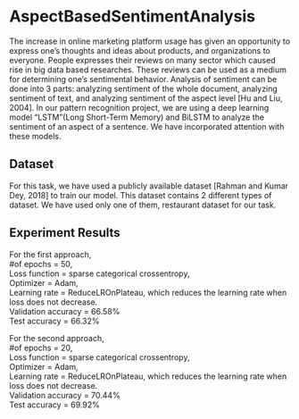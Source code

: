 # AspectBasedSentimentAnalysis
The increase in online marketing platform usage has given an opportunity to express one’s thoughts and ideas about products, and organizations to everyone. People expresses
their reviews on many sector which caused rise in big data based researches. These reviews can be used as a medium for determining one’s sentimental behavior. Analysis of sentiment can
be done into 3 parts: analyzing sentiment of the whole document, analyzing sentiment of text, and analyzing sentiment of the aspect
level [Hu and Liu, 2004]. In our pattern recognition project, we are using a deep learning model “LSTM”(Long Short-Term Memory) and BiLSTM to analyze the sentiment of an aspect of
a sentence. We have incorporated attention with these models.

## Dataset
For this task, we have used a publicly available dataset [Rahman and Kumar Dey, 2018] to train our model. This dataset contains 2 different types of dataset. We have used
only one of them, restaurant dataset for our task.

## Experiment Results
For the first approach, <br />
#of epochs = 50, <br />
Loss function = sparse categorical crossentropy, <br />
Optimizer = Adam,<br />
Learning rate = ReduceLROnPlateau, which reduces the learning rate when loss does not decrease. <br />
Validation accuracy = 66.58% <br />
Test accuracy = 66.32%<br />

For the second approach, <br />
#of epochs = 20, <br />
Loss function = sparse categorical crossentropy, <br />
Optimizer = Adam, <br />
Learning rate = ReduceLROnPlateau, which reduces the learning rate when loss does not decrease. <br />
Validation accuracy = 70.44% <br />
Test accuracy = 69.92%
